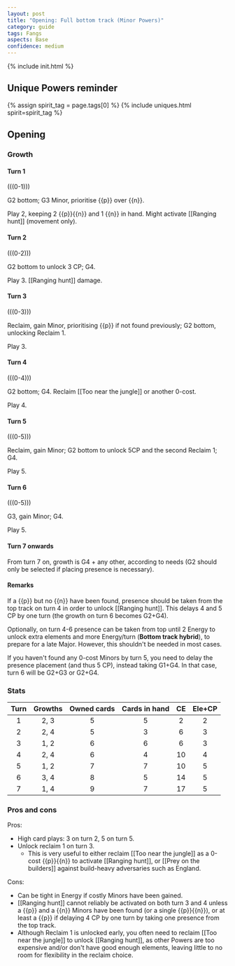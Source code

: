 ```yaml
---  
layout: post  
title: "Opening: Full bottom track (Minor Powers)"  
category: guide  
tags: Fangs
aspects: Base
confidence: medium
---
```

{% include init.html %}

## Unique Powers reminder

{% assign spirit_tag = page.tags[0] %}
{% include uniques.html spirit=spirit_tag %}

## Opening

### Growth

#### Turn 1

(((0-1)))

G2 bottom; G3 Minor, prioritise {{p}} over {{n}}.

Play 2, keeping 2 {{p}}{{n}} and 1 {{n}} in hand. Might activate [[Ranging hunt]] (movement only).


#### Turn 2

(((0-2)))

G2 bottom to unlock 3 CP; G4.

Play 3. [[Ranging hunt]] damage.


#### Turn 3

(((0-3)))

Reclaim, gain Minor, prioritising {{p}} if not found previously; G2 bottom, unlocking Reclaim 1.

Play 3.


#### Turn 4

(((0-4)))

G2 bottom; G4. Reclaim [[Too near the jungle]] or another 0-cost.

Play 4.

#### Turn 5

(((0-5)))

Reclaim, gain Minor; G2 bottom to unlock 5CP and the second Reclaim 1; G4.

Play 5.

#### Turn 6

(((0-5)))

G3, gain Minor; G4. 

Play 5.

#### Turn 7 onwards

From turn 7 on, growth is G4 + any other, according to needs (G2 should only be selected if placing presence is necessary).

#### Remarks

If a {{p}} but no {{n}} have been found, presence should be taken from the top track on turn 4 in order to unlock [[Ranging hunt]]. This delays 4 and 5 CP by one turn (the growth on turn 6 becomes G2+G4).

Optionally, on turn 4-6 presence can be taken from top until 2 Energy to unlock extra elements and more Energy/turn (**Bottom track hybrid**), to prepare for a late Major. However, this shouldn't be needed in most cases.

If you haven't found any 0-cost Minors by turn 5, you need to delay the presence placement (and thus 5 CP), instead
taking G1+G4. In that case, turn 6 will be G2+G3 or G2+G4.

### Stats

Turn | Growths | Owned cards | Cards in hand | CE | Ele+CP
:--: | :--: | :--: | :--: | :--: | :--:
1 | 2, 3 |   5   | 5 | 2 | 2
2 | 2, 4 |   5   | 3 | 6 | 3
3 | 1, 2 |   6   | 6 | 6 | 3
4 | 2, 4 |   6   | 4 | 10 | 4
5 | 1, 2 |   7   | 7 | 10 | 5
6 | 3, 4 |   8   | 5 | 14 | 5
7 | 1, 4 |   9   | 7 | 17 | 5

### Pros and cons

Pros:

-   High card plays: 3 on turn 2, 5 on turn 5.
-   Unlock reclaim 1 on turn 3.
	-   This is very useful to either reclaim [[Too near the jungle]] as a 0-cost {{p}}{{n}} to activate [[Ranging hunt]], or [[Prey on the builders]] against build-heavy adversaries such as England.

Cons:

- Can be tight in Energy if costly Minors have been gained.
- [[Ranging hunt]] cannot reliably be activated on both turn 3 and 4 unless a {{p}} and a {{n}} Minors have been found (or a single {{p}}{{n}}), or at least a {{p}} if delaying 4 CP by one turn by taking one presence from the top track.
- Although Reclaim 1 is unlocked early, you often need to reclaim [[Too near the jungle]] to unlock [[Ranging hunt]], as other Powers 
are too expensive and/or don't have good enough elements, leaving little to no room for flexibility in the reclaim choice.

